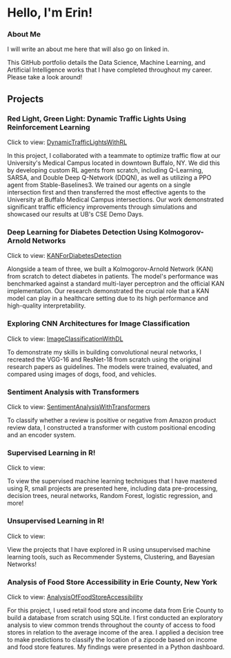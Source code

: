 # Hello, I'm Erin!

### About Me
I will write an about me here that will also go on linked in.

This GitHub portfolio details the Data Science, Machine Learning, and Artificial Intelligence works that I have completed throughout my career. Please take a look around!

## Projects

### Red Light, Green Light: Dynamic Traffic Lights Using Reinforcement Learning
Click to view: [DynamicTrafficLightsWithRL](https://github.com/egregoire23/DynamicTrafficLightsWithRL)

In this project, I collaborated with a teammate to optimize traffic flow at our University's Medical Campus located in downtown Buffalo, NY. We did this by developing custom RL agents from scratch, including Q-Learning, SARSA, and Double Deep Q-Network (DDQN), as well as utilizing a PPO agent from Stable-Baselines3. We trained our agents on a single intersection first and then transferred the most effective agents to the University at Buffalo Medical Campus intersections. Our work demonstrated significant traffic efficiency improvements through simulations and showcased our results at UB's CSE Demo Days. 

### Deep Learning for Diabetes Detection Using Kolmogorov-Arnold Networks
Click to view: [KANForDiabetesDetection](https://github.com/egregoire23/KANForDiabetesDetection)

Alongside a team of three, we built a Kolmogorov-Arnold Network (KAN) from scratch to detect diabetes in patients. The model's performance was benchmarked against a standard multi-layer perceptron and the official KAN implementation. Our research demonstrated the crucial role that a KAN model can play in a healthcare setting due to its high performance and high-quality interpretability.

### Exploring CNN Architectures for Image Classification
Click to view: [ImageClassificationWithDL](https://github.com/egregoire23/ImageClassificationWithDL)

To demonstrate my skills in building convolutional neural networks, I recreated the VGG-16 and ResNet-18 from scratch using the original research papers as guidelines. The models were trained, evaluated, and compared using images of dogs, food, and vehicles.

### Sentiment Analysis with Transformers
Click to view: [SentimentAnalysisWithTransformers](https://github.com/egregoire23/SentimentAnalysisWithTransformers)

To classify whether a review is positive or negative from Amazon product review data, I constructed a transformer with custom positional encoding and an encoder system. 

### Supervised Learning in R!
Click to view:

To view the supervised machine learning techniques that I have mastered using R, small projects are presented here, including data pre-processing, decision trees, neural networks, Random Forest, logistic regression, and more!

### Unsupervised Learning in R!
Click to view:

View the projects that I have explored in R using unsupervised machine learning tools, such as Recommender Systems, Clustering, and Bayesian Networks!

### Analysis of Food Store Accessibility in Erie County, New York
Click to view: [AnalysisOfFoodStoreAccessibility](https://github.com/egregoire23/AnalysisOfFoodStoreAccessibility)

For this project, I used retail food store and income data from Erie County to build a database from scratch using SQLite. I first conducted an exploratory analysis to view common trends throughout the county of access to food stores in relation to the average income of the area. I applied a decision tree to make predictions to classify the location of a zipcode based on income and food store features. My findings were presented in a Python dashboard.

